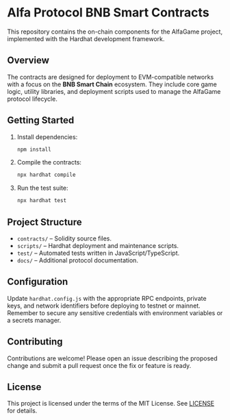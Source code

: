 # Alfa Protocol BNB Smart Contracts

This repository contains the on-chain components for the AlfaGame project, implemented with the Hardhat development framework.

## Overview

The contracts are designed for deployment to EVM-compatible networks with a focus on the **BNB Smart Chain** ecosystem. They include core game logic, utility libraries, and deployment scripts used to manage the AlfaGame protocol lifecycle.

## Getting Started

1. Install dependencies:
   ```bash
   npm install
   ```
2. Compile the contracts:
   ```bash
   npx hardhat compile
   ```
3. Run the test suite:
   ```bash
   npx hardhat test
   ```

## Project Structure

- `contracts/` – Solidity source files.
- `scripts/` – Hardhat deployment and maintenance scripts.
- `test/` – Automated tests written in JavaScript/TypeScript.
- `docs/` – Additional protocol documentation.

## Configuration

Update `hardhat.config.js` with the appropriate RPC endpoints, private keys, and network identifiers before deploying to testnet or mainnet. Remember to secure any sensitive credentials with environment variables or a secrets manager.

## Contributing

Contributions are welcome! Please open an issue describing the proposed change and submit a pull request once the fix or feature is ready.

## License

This project is licensed under the terms of the MIT License. See [LICENSE](LICENSE) for details.

